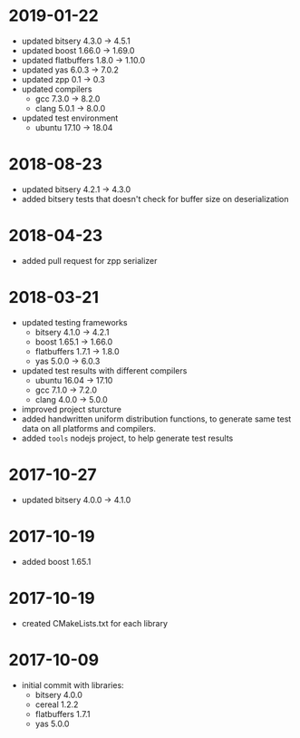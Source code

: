 # 2019-01-22

* updated bitsery 4.3.0 -> 4.5.1
* updated boost 1.66.0 -> 1.69.0
* updated flatbuffers 1.8.0 -> 1.10.0
* updated yas 6.0.3 -> 7.0.2
* updated zpp 0.1 -> 0.3
* updated compilers
  * gcc 7.3.0 -> 8.2.0
  * clang 5.0.1 -> 8.0.0
* updated test environment
  * ubuntu 17.10 -> 18.04

# 2018-08-23

* updated bitsery 4.2.1 -> 4.3.0
* added bitsery tests that doesn't check for buffer size on deserialization

# 2018-04-23

* added pull request for zpp serializer

# 2018-03-21

* updated testing frameworks
  * bitsery 4.1.0 -> 4.2.1
  * boost 1.65.1 -> 1.66.0
  * flatbuffers 1.7.1 -> 1.8.0
  * yas 5.0.0 -> 6.0.3
* updated test results with different compilers
  * ubuntu 16.04 -> 17.10
  * gcc 7.1.0 -> 7.2.0
  * clang 4.0.0 -> 5.0.0
* improved project sturcture
* added handwritten uniform distribution functions, to generate same test data on all platforms and compilers.
* added `tools` nodejs project, to help generate test results

# 2017-10-27

* updated bitsery 4.0.0 -> 4.1.0

# 2017-10-19

* added boost 1.65.1

# 2017-10-19

* created CMakeLists.txt for each library

# 2017-10-09

* initial commit with libraries:
  * bitsery 4.0.0
  * cereal 1.2.2
  * flatbuffers 1.7.1
  * yas 5.0.0
